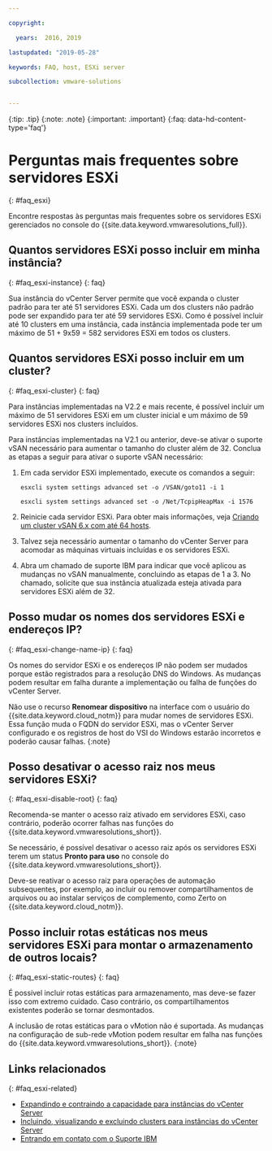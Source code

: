 ```yaml
---

copyright:

  years:  2016, 2019

lastupdated: "2019-05-28"

keywords: FAQ, host, ESXi server

subcollection: vmware-solutions


---
```


{:tip: .tip}
{:note: .note}
{:important: .important}
{:faq: data-hd-content-type='faq'}

# Perguntas mais frequentes sobre servidores ESXi
{: #faq_esxi}

Encontre respostas às perguntas mais frequentes sobre os servidores ESXi gerenciados no console do {{site.data.keyword.vmwaresolutions_full}}.

## Quantos servidores ESXi posso incluir em minha instância?
{: #faq_esxi-instance}
{: faq}

Sua instância do vCenter Server permite que você expanda o cluster padrão para ter até 51 servidores ESXi. Cada um dos clusters não padrão pode ser expandido para ter até 59 servidores ESXi. Como é possível incluir até 10 clusters em uma instância, cada instância implementada pode ter um máximo de 51 + 9x59 = 582 servidores ESXi em todos os clusters.

## Quantos servidores ESXi posso incluir em um cluster?
{: #faq_esxi-cluster}
{: faq}

Para instâncias implementadas na V2.2 e mais recente, é possível incluir um máximo de 51 servidores ESXi em um cluster inicial e um máximo de 59 servidores ESXi nos clusters incluídos.

Para instâncias implementadas na V2.1 ou anterior, deve-se ativar o suporte vSAN necessário para aumentar o tamanho do cluster além de 32. Conclua as etapas a seguir para ativar o suporte vSAN necessário:

1. Em cada servidor ESXi implementado, execute os comandos a seguir:

   `esxcli system settings advanced set -o /VSAN/goto11 -i 1`

   `esxcli system settings advanced set -o /Net/TcpipHeapMax -i 1576`

2. Reinicie cada servidor ESXi. Para obter mais informações, veja [Criando um cluster vSAN 6.x com até 64 hosts](https://kb.vmware.com/s/article/2110081).
3. Talvez seja necessário aumentar o tamanho do vCenter Server para acomodar as máquinas virtuais incluídas e os servidores ESXi.
4. Abra um chamado de suporte IBM para indicar que você aplicou as mudanças no vSAN manualmente, concluindo as etapas de 1 a 3. No chamado, solicite que sua instância atualizada esteja ativada para servidores ESXi além de 32.

## Posso mudar os nomes dos servidores ESXi e endereços IP?
{: #faq_esxi-change-name-ip}
{: faq}

Os nomes do servidor ESXi e os endereços IP não podem ser mudados porque estão registrados para a resolução DNS do Windows. As mudanças podem resultar em falha durante a implementação ou falha de funções do vCenter Server.

Não use o recurso **Renomear dispositivo** na interface com o usuário do {{site.data.keyword.cloud_notm}} para mudar nomes de servidores ESXi. Essa função muda o FQDN do servidor ESXi, mas o vCenter Server configurado e os registros de host do VSI do Windows estarão incorretos e poderão causar falhas.
{:note}

## Posso desativar o acesso raiz nos meus servidores ESXi?
{: #faq_esxi-disable-root}
{: faq}

Recomenda-se manter o acesso raiz ativado em servidores ESXi, caso contrário, poderão ocorrer falhas nas funções do {{site.data.keyword.vmwaresolutions_short}}.

Se necessário, é possível desativar o acesso raiz após os servidores ESXi terem um status **Pronto para uso** no console do {{site.data.keyword.vmwaresolutions_short}}.

Deve-se reativar o acesso raiz para operações de automação subsequentes, por exemplo, ao incluir ou remover compartilhamentos de arquivos ou ao instalar serviços de complemento, como Zerto on {{site.data.keyword.cloud_notm}}.

## Posso incluir rotas estáticas nos meus servidores ESXi para montar o armazenamento de outros locais?
{: #faq_esxi-static-routes}
{: faq}

É possível incluir rotas estáticas para armazenamento, mas deve-se fazer isso com extremo cuidado. Caso contrário, os compartilhamentos existentes poderão se tornar desmontados.

A inclusão de rotas estáticas para o vMotion não é suportada. As mudanças na configuração de sub-rede vMotion podem resultar em falha nas funções do {{site.data.keyword.vmwaresolutions_short}}.
{:note}

## Links relacionados
{: #faq_esxi-related}

* [Expandindo e contraindo a capacidade para instâncias do vCenter Server](/docs/services/vmwaresolutions/vcenter?topic=vmware-solutions-vc_addingremovingservers)
* [Incluindo, visualizando e excluindo clusters para instâncias do vCenter Server](/docs/services/vmwaresolutions?topic=vmware-solutions-vc_hybrid_addingviewingclusters#vc_hybrid_addingviewingclusters)
* [Entrando em contato com o Suporte IBM](/docs/services/vmwaresolutions/vmonic?topic=vmware-solutions-trbl_support)
